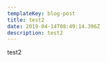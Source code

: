 ```yaml
---
templateKey: blog-post
title: test2
date: 2019-04-14T08:49:14.396Z
description: test2
---
```

test2

